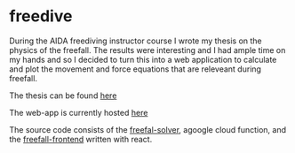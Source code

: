 # freedive

During the AIDA freediving instructor course I wrote my thesis on the physics of the freefall. The results were interesting and I had ample time on my hands and so I decided to turn this into a web application to calculate and plot the movement and force equations that are releveant during freefall.

The thesis can be found [here](https://github.com/mr-pf/freedive/blob/master/instructor-thesis/freefall.ipynb)

The web-app is currently hosted [here](https://freediving-83da5.web.app/)

The source code consists of the [freefal-solver](https://github.com/mr-pf/freedive/tree/master/freefall-solver ), agoogle cloud function, and the [freefall-frontend](https://github.com/mr-pf/freedive/tree/master/freefall-frontend) written with react.
